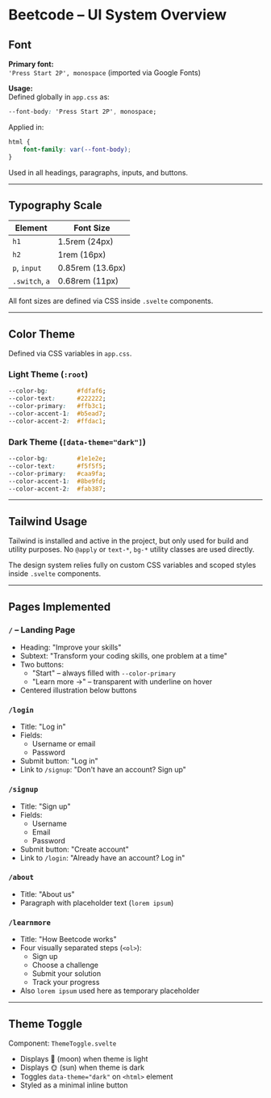 # Beetcode – UI System Overview

## Font

**Primary font:**  
`'Press Start 2P', monospace` (imported via Google Fonts)

**Usage:**  
Defined globally in `app.css` as:

```css
--font-body: 'Press Start 2P', monospace;
```

Applied in:

```css
html {
	font-family: var(--font-body);
}
```

Used in all headings, paragraphs, inputs, and buttons.

---

## Typography Scale

| Element       | Font Size |
|---------------|-----------|
| `h1`          | 1.5rem (24px) |
| `h2`          | 1rem (16px) |
| `p`, `input`  | 0.85rem (13.6px) |
| `.switch`, `a`| 0.68rem (11px) |

All font sizes are defined via CSS inside `.svelte` components.

---

## Color Theme

Defined via CSS variables in `app.css`.

### Light Theme (`:root`)

```css
--color-bg:        #fdfaf6;
--color-text:      #222222;
--color-primary:   #ffb3c1;
--color-accent-1:  #b5ead7;
--color-accent-2:  #ffdac1;
```

### Dark Theme (`[data-theme="dark"]`)

```css
--color-bg:        #1e1e2e;
--color-text:      #f5f5f5;
--color-primary:   #caa9fa;
--color-accent-1:  #8be9fd;
--color-accent-2:  #fab387;
```

---

## Tailwind Usage

Tailwind is installed and active in the project, but only used for build and utility purposes. No `@apply` or `text-*`, `bg-*` utility classes are used directly.

The design system relies fully on custom CSS variables and scoped styles inside `.svelte` components.

---

## Pages Implemented

### `/` – Landing Page

- Heading: "Improve your skills"
- Subtext: "Transform your coding skills, one problem at a time"
- Two buttons:
  - "Start" – always filled with `--color-primary`
  - "Learn more →" – transparent with underline on hover
- Centered illustration below buttons

### `/login`

- Title: "Log in"
- Fields:
  - Username or email
  - Password
- Submit button: "Log in"
- Link to `/signup`: "Don't have an account? Sign up"

### `/signup`

- Title: "Sign up"
- Fields:
  - Username
  - Email
  - Password
- Submit button: "Create account"
- Link to `/login`: "Already have an account? Log in"

### `/about`

- Title: "About us"
- Paragraph with placeholder text (`lorem ipsum`)

### `/learnmore`

- Title: "How Beetcode works"
- Four visually separated steps (`<ol>`):
  - Sign up
  - Choose a challenge
  - Submit your solution
  - Track your progress
- Also `lorem ipsum` used here as temporary placeholder

---

## Theme Toggle

Component: `ThemeToggle.svelte`

- Displays 🌙 (moon) when theme is light
- Displays 🌞 (sun) when theme is dark
- Toggles `data-theme="dark"` on `<html>` element
- Styled as a minimal inline button
